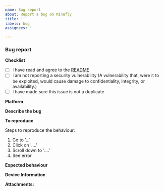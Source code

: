 ```yaml
---
name: Bug report
about: Report a bug on Minefly
title: ''
labels: bug
assignees: ''

---
```


### Bug report
<!-- Bug report guide

To fill a checklist put an "x" in between the square parentheses [ ], like: [x].
Make sure it's easy to understand what you're reporting
Find a relevant title to summarize the bug.
Remember that the contents of the issue will be publicly visible so make sure not to include any sensitive information.         -->

**Checklist**
- [ ] I have read and agree to the [README](https://github.com/Minefly/minefly#readme)
- [ ] I am not reporting a security vulnerability (A vulnerability that, were it to be exploited, would cause damage to confidentiality, integrity, or availability.)
- [ ] I have made sure this issue is not a duplicate

**Platform**
<!-- Which platform does this bug occur on? In-game or on Discord or on the website? -->

**Describe the bug**
<!-- A clear explanation of the bug -->

**To reproduce**

Steps to reproduce the behaviour:

1. Go to '...'
2. Click on '....'
3. Scroll down to '....'
4. See error

**Expected behaviour**
<!-- A clear description of what should've happened instead -->

**Device Information**
<!-- Provide information about the device the bug was caused on.
For example if this was a website bug report you should provide the web browser used and its version. -->

**Attachments:**
<!-- If needed add attachments to help explain your problem -->


<!-- Thanks for submitting a bug report! -->
